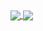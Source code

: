 <a href="https://github.com/IsaGher/github-readme-stats">
  <img align="center" src="https://github-readme-stats.vercel.app/api?username=IsaGher&count_private=true&show_icons=true&theme=radical" />
</a>
<a href="(https://github.com/IsaGher/github-readme-stats">
  <img align="center" src="https://github-readme-stats.vercel.app/api/top-langs/?username=IsaGher&layout=compact&theme=radical&langs_count=8" />
</a>
